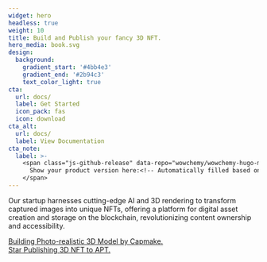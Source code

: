 ```yaml
---
widget: hero
headless: true
weight: 10
title: Build and Publish your fancy 3D NFT. 
hero_media: book.svg
design:
  background:
    gradient_start: '#4bb4e3'
    gradient_end: '#2b94c3'
    text_color_light: true
cta:
  url: docs/
  label: Get Started
  icon_pack: fas
  icon: download
cta_alt:
  url: docs/
  label: View Documentation
cta_note:
  label: >-
    <span class="js-github-release" data-repo="wowchemy/wowchemy-hugo-modules">
      Show your product version here:<!-- Automatically filled based on data-repo value -->
    </span>
---
```


Our startup harnesses cutting-edge AI and 3D rendering to transform captured images into unique NFTs, offering a platform for digital asset creation and storage on the blockchain, revolutionizing content ownership and accessibility.

<a class="github-button" href="https://github.com/arthurlirui/capmake" data-icon="octicon-star" data-size="large" data-show-count="true" aria-label="Capmake">Building Photo-realistic 3D Model by Capmake.</a><br><a class="github-button" href="https://github.com/arthurlirui/artnft3d-pub" data-icon="octicon-star" data-size="large" data-show-count="true" aria-label="Publish Your Photo-realistic NFT to APT.">Star Publishing 3D NFT to APT.</a><script async defer src="https://buttons.github.io/buttons.js"></script>
